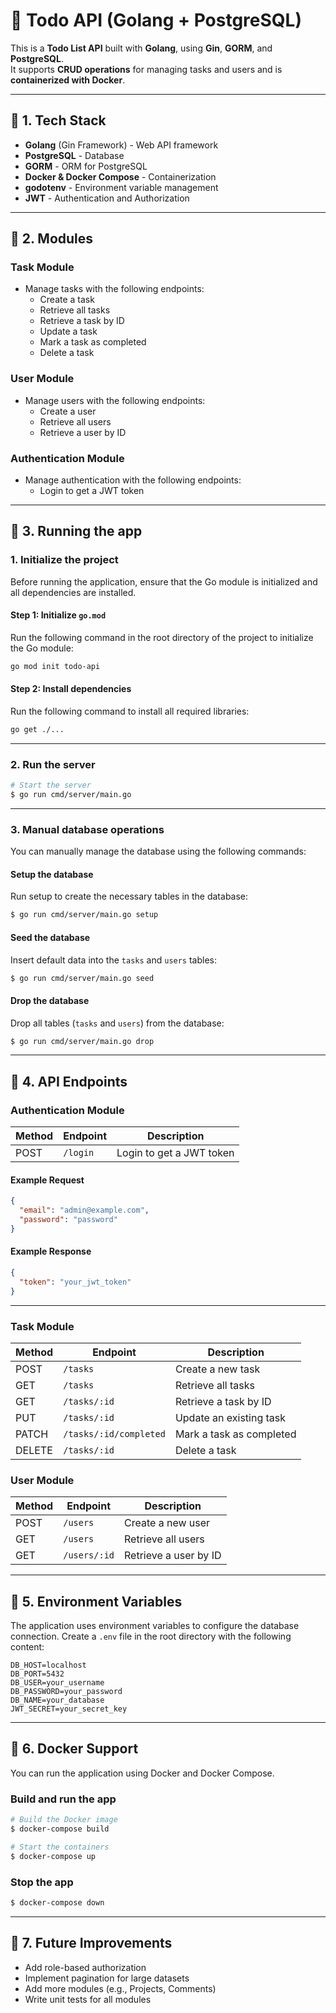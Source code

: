 # 🚀 Todo API (Golang + PostgreSQL)

This is a **Todo List API** built with **Golang**, using **Gin**, **GORM**, and **PostgreSQL**.  
It supports **CRUD operations** for managing tasks and users and is **containerized with Docker**.

---

## 📌 **1. Tech Stack**
- **Golang** (Gin Framework) - Web API framework
- **PostgreSQL** - Database
- **GORM** - ORM for PostgreSQL
- **Docker & Docker Compose** - Containerization
- **godotenv** - Environment variable management
- **JWT** - Authentication and Authorization

---

## 📌 **2. Modules**
### **Task Module**
- Manage tasks with the following endpoints:
  - Create a task
  - Retrieve all tasks
  - Retrieve a task by ID
  - Update a task
  - Mark a task as completed
  - Delete a task

### **User Module**
- Manage users with the following endpoints:
  - Create a user
  - Retrieve all users
  - Retrieve a user by ID

### **Authentication Module**
- Manage authentication with the following endpoints:
  - Login to get a JWT token

---

## 📌 **3. Running the app**

### **1. Initialize the project**
Before running the application, ensure that the Go module is initialized and all dependencies are installed.

#### **Step 1: Initialize `go.mod`**
Run the following command in the root directory of the project to initialize the Go module:
```bash
go mod init todo-api
```

#### **Step 2: Install dependencies**
Run the following command to install all required libraries:
```bash
go get ./...
```

---

### **2. Run the server**
```bash
# Start the server
$ go run cmd/server/main.go
```

---

### **3. Manual database operations**
You can manually manage the database using the following commands:

#### **Setup the database**
Run setup to create the necessary tables in the database:
```bash
$ go run cmd/server/main.go setup
```

#### **Seed the database**
Insert default data into the `tasks` and `users` tables:
```bash
$ go run cmd/server/main.go seed
```

#### **Drop the database**
Drop all tables (`tasks` and `users`) from the database:
```bash
$ go run cmd/server/main.go drop
```

---

## 📌 **4. API Endpoints**

### **Authentication Module**
| Method | Endpoint   | Description               |
|--------|------------|---------------------------|
| POST   | `/login`   | Login to get a JWT token  |

#### **Example Request**
```json
{
  "email": "admin@example.com",
  "password": "password"
}
```

#### **Example Response**
```json
{
  "token": "your_jwt_token"
}
```

---

### **Task Module**
| Method | Endpoint               | Description               |
|--------|-------------------------|---------------------------|
| POST   | `/tasks`               | Create a new task         |
| GET    | `/tasks`               | Retrieve all tasks        |
| GET    | `/tasks/:id`           | Retrieve a task by ID     |
| PUT    | `/tasks/:id`           | Update an existing task   |
| PATCH  | `/tasks/:id/completed` | Mark a task as completed  |
| DELETE | `/tasks/:id`           | Delete a task             |

### **User Module**
| Method | Endpoint       | Description           |
|--------|-----------------|-----------------------|
| POST   | `/users`       | Create a new user     |
| GET    | `/users`       | Retrieve all users    |
| GET    | `/users/:id`   | Retrieve a user by ID |

---

## 📌 **5. Environment Variables**
The application uses environment variables to configure the database connection. Create a `.env` file in the root directory with the following content:

```env
DB_HOST=localhost
DB_PORT=5432
DB_USER=your_username
DB_PASSWORD=your_password
DB_NAME=your_database
JWT_SECRET=your_secret_key
```

---

## 📌 **6. Docker Support**
You can run the application using Docker and Docker Compose.

### **Build and run the app**
```bash
# Build the Docker image
$ docker-compose build

# Start the containers
$ docker-compose up
```

### **Stop the app**
```bash
$ docker-compose down
```

---

## 📌 **7. Future Improvements**
- Add role-based authorization
- Implement pagination for large datasets
- Add more modules (e.g., Projects, Comments)
- Write unit tests for all modules
